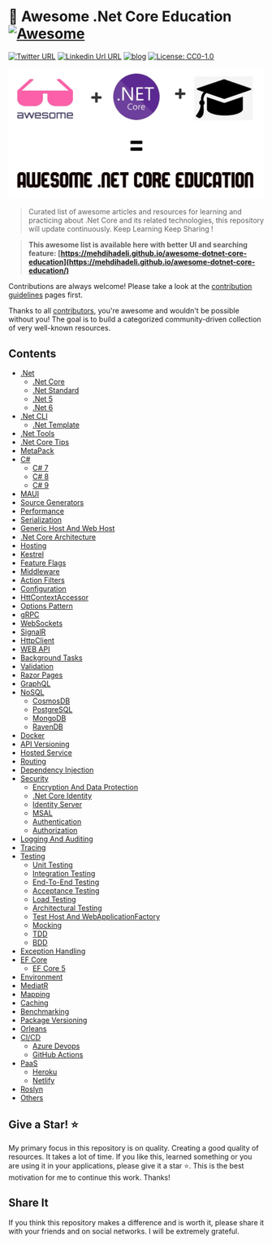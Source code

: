 # 🎨 Awesome .Net Core Education [![Awesome](https://awesome.re/badge-flat2.svg)](https://awesome.re)
[![Twitter URL](https://img.shields.io/badge/-@mehdi_hadeli-%231DA1F2?style=flat-square&logo=twitter&logoColor=ffffff)](https://twitter.com/mehdi_hadeli)
[![Linkedin Url URL](https://img.shields.io/badge/-mehdihadeli-blue?style=flat-square&logo=linkedin&logoColor=ffffff)](https://www.linkedin.com/in/mehdihadeli/)
[![blog](https://img.shields.io/badge/blog-dotnetuniversity.com-brightgreen?style=flat-square)](https://dotnetuniversity.com/)
[![License: CC0-1.0](https://img.shields.io/badge/License-CC0%201.0-brightgreen.svg?style=flat-square)](http://creativecommons.org/publicdomain/zero/1.0/)

![](./banner.jpg)

> Curated list of awesome articles and resources for learning and practicing about .Net Core and its related technologies, this repository will update continuously. Keep Learning Keep Sharing !

> **This awesome list is available here with better UI and searching feature: [https://mehdihadeli.github.io/awesome-dotnet-core-education](https://mehdihadeli.github.io/awesome-dotnet-core-education/)**


Contributions are always welcome! Please take a look at the [contribution guidelines](https://github.com/mehdihadeli/awesome-dotnet-core-education/blob/master/contributing.md) pages first.

Thanks to all [contributors](https://github.com/mehdihadeli/awesome-dotnet-core-education/graphs/contributors), you're awesome and wouldn't be possible without you! The goal is to build a categorized community-driven collection of very well-known resources.


## Contents

- [.Net]()
  - [.Net Core](./docs/dotnet/dotnet-core.md)
  - [.Net Standard](./docs/dotnet/dotnet-standard.md)
  - [.Net 5](./docs/dotnet/dotnet5.md)
  - [.Net 6](./docs/dotnet/dotnet6.md)
- [.Net CLI](./docs/dotnet-cli/dotnet-cli.md)
  - [.Net Template](./docs/dotnet-cli/dotnet-template.md)
- [.Net Tools](./docs/dotnet-tools.md)
- [.Net Core Tips](./docs/dotnet-core-tips.md)
- [MetaPack](./docs/metapack.md)
- [C#](./docs/c#/c#.md)
  - [C# 7](./docs/c#/c#7.md)
  - [C# 8](./docs/c#/c#8.md)
  - [C# 9](./docs/c#/c#9.md)
- [MAUI](./docs/maui.md)
- [Source Generators](./docs/source-generators.md)
- [Performance](./docs/performance.md)
- [Serialization](./docs/serialization.md)
- [Generic Host And Web Host](./docs/generic-host.md)
- [.Net Core Architecture](./docs/dotnet-core-architecture.md)
- [Hosting](./docs/hosting.md)
- [Kestrel](./docs/kestrel.md)
- [Feature Flags](./docs/feature-flags.md)
- [Middleware](./docs/middleware.md)
- [Action Filters](./docs/action-filters.md)
- [Configuration](./docs/configuration.md)
- [HttContextAccessor](./docs/httpcontext-accessor.md)
- [Options Pattern](./docs/options-pattern.md)
- [gRPC](./docs/grpc.md)
- [WebSockets](./docs/web-sockets.md)
- [SignalR](./docs/signalr.md)
- [HttpClient](./docs/httpclient.md)
- [WEB API](./docs/web-api.md)
- [Background Tasks](./docs/background-tasks.md)
- [Validation](./docs/validation.md)
- [Razor Pages](./docs/razor-pages.md)
- [GraphQL](./docs/graphql.md)
- [NoSQL](./docs/nosql/nosql.md)
  - [CosmosDB](./docs/nosql/cosmosdb.md)
  - [PostgreSQL](./docs/nosql/postgrsql.md)
  - [MongoDB](./docs/nosql/mongodb.md)
  - [RavenDB](./docs/nosql/ravendb.md)
- [Docker](./docs/docker.md)
- [API Versioning](./docs/api-versioning.md)
- [Hosted Service](./docs/hosted-service.md)
- [Routing](./docs/routing.md)
- [Dependency Injection](./docs/dependency-injection.md)
- [Security](./docs/security/security.md)
  - [Encryption And Data Protection](./docs/security/encryption.md)
  - [.Net Core Identity](./docs/security/dotnet-identity.md)
  - [Identity Server](./docs/security/identity-server.md)
  - [MSAL](./docs/security/msal.md)
  - [Authentication](./docs/security/authentication.md)
  - [Authorization](./docs/security/authorization.md)
- [Logging And Auditing](./docs/logging.md)
- [Tracing](./docs/tracing.md)
- [Testing](./docs/testing/testing.md)
  - [Unit Testing](./docs/testing/unit-testing.md)
  - [Integration Testing](./docs/testing/integration-testing.md)
  - [End-To-End Testing](./docs/testing/end-to-end-testing.md)
  - [Acceptance Testing](./docs/testing/acceptance-testing.md)
  - [Load Testing](./docs/testing/load-testing.md)
  - [Architectural Testing](./docs/testing/architectural-testing.md)
  - [Test Host And WebApplicationFactory](./docs/testing/test-host.md)
  - [Mocking](./docs/testing/mocking.md)
  - [TDD](./docs/testing/tdd.md)
  - [BDD](./docs/testing/bdd.md)
- [Exception Handling](./docs/exception-handling.md)
- [EF Core](./docs/ef-core/ef-core.md)
  - [EF Core 5](./docs/ef-core/ef-core5.md)
- [Environment](./docs/environment.md)
- [MediatR](./docs/mediatr.md)
- [Mapping](./docs/mapping.md)
- [Caching](./docs/caching.md)
- [Benchmarking](./docs/benchmarking.md)
- [Package Versioning](./docs/package-versioning.md)
- [Orleans](./docs/orleans.md)
- [CI/CD](./docs/ci-cd/ci-cd.md)
  - [Azure Devops](./docs/ci-cd/azure-devops.md)
  - [GitHub Actions](./docs/ci-cd/gitHub-actions.md)
- [PaaS](./docs/paas/paas.md)
  - [Heroku](./docs/paas/heroku.md)
  - [Netlify](./docs/paas/netlify.md)
- [Roslyn](./docs/roslyn.md)
- [Others](./docs/others.md)

## Give a Star! ⭐️

My primary focus in this repository is on quality. Creating a good quality of resources. It takes a lot of time. If you like this, learned something or you are using it in your applications, please give it a star ⭐. This is the best motivation for me to continue this work. Thanks!

## Share It

If you think this repository makes a difference and is worth it, please share it with your friends and on social networks. I will be extremely grateful.

